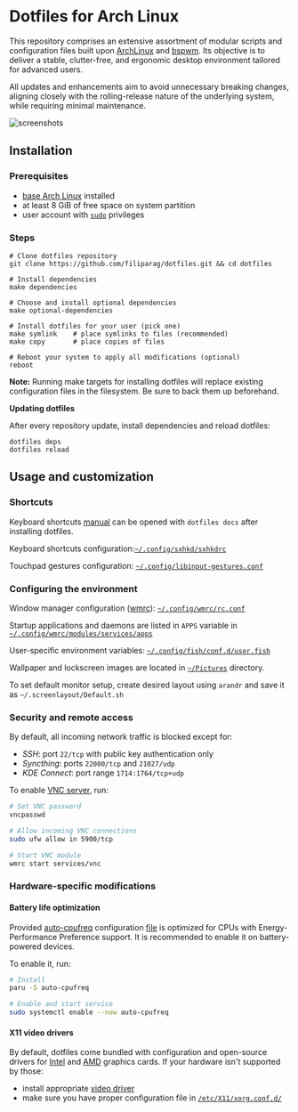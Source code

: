 # Dotfiles for Arch Linux

This repository comprises an extensive assortment of modular scripts and configuration files built upon [ArchLinux](https://wiki.archlinux.org/title/Arch_Linux) and [bspwm](https://github.com/baskerville/bspwm). Its objective is to deliver a stable, clutter-free, and ergonomic desktop environment tailored for advanced users.

All updates and enhancements aim to avoid unnecessary breaking changes, aligning closely with the rolling-release nature of the underlying system, while requiring minimal maintenance.

![screenshots](./screenshot.gif "Screenshot showcase made on 2021-01-08")

## Installation

### Prerequisites
- [base Arch Linux](https://wiki.archlinux.org/index.php/Installation_guide) installed
- at least 8 GiB of free space on system partition
- user account with [`sudo`](https://wiki.archlinux.org/index.php/Sudo#Example_entries) privileges

### Steps
```shell
# Clone dotfiles repository
git clone https://github.com/filiparag/dotfiles.git && cd dotfiles

# Install dependencies
make dependencies

# Choose and install optional dependencies
make optional-dependencies

# Install dotfiles for your user (pick one)
make symlink    # place symlinks to files (recommended)
make copy       # place copies of files

# Reboot your system to apply all modifications (optional)
reboot
```

**Note:** Running make targets for installing dotfiles will replace existing configuration files in the filesystem. Be sure to back them up beforehand.

**Updating dotfiles**

After every repository update, install dependencies and reload dotfiles:

```shell
dotfiles deps
dotfiles reload
```

## Usage and customization

### Shortcuts

Keyboard shortcuts [manual](./SHORTCUTS.md) can be opened with `dotfiles docs` after installing dotfiles.

Keyboard shortcuts configuration:[`~/.config/sxhkd/sxhkdrc`](./src/HOME/.config/sxhkd/sxhkdrc)

Touchpad gestures configuration: [`~/.config/libinput-gestures.conf`](./src/HOME/.config/libinput-gestures.conf)

### Configuring the environment

Window manager configuration ([wmrc](https://github.com/filiparag/wmrc/)):
[`~/.config/wmrc/rc.conf`](./src/HOME/.config/wmrc/rc.conf)

Startup applications and daemons are listed in `APPS` variable in
[`~/.config/wmrc/modules/services/apps`](./src/HOME/.config/wmrc/modules/services/apps#L5)

User-specific environment variables:
[`~/.config/fish/conf.d/user.fish`](./src/HOME/.config/fish/conf.d/user.fish)

Wallpaper and lockscreen images are located in [`~/Pictures`](./src/HOME/Pictures) directory.

To set default monitor setup, create desired layout using `arandr`
and save it as `~/.screenlayout/Default.sh`

### Security and remote access

By default, all incoming network traffic is blocked except for:
- *SSH*: port `22/tcp` with public key authentication only
- *Syncthing*: ports `22000/tcp` and `21027/udp`
- *KDE Connect*: port range `1714:1764/tcp+udp`

To enable [VNC server](https://wiki.archlinux.org/index.php/TigerVNC), run:
``` bash
# Set VNC password
vncpasswd

# Allow incoming VNC connections
sudo ufw allow in 5900/tcp

# Start VNC module
wmrc start services/vnc
```

### Hardware-specific modifications

#### Battery life optimization

Provided [auto-cpufreq](https://github.com/AdnanHodzic/auto-cpufreq) configuration [file](./src/etc/auto-cpufreq.conf)
is optimized for CPUs with Energy-Performance Preference support. It is recommended to enable it on battery-powered devices.

To enable it, run:
```bash
# Install
paru -S auto-cpufreq

# Enable and start service
sudo systemctl enable --now auto-cpufreq
```

#### X11 video drivers

By default, dotfiles come bundled with configuration and open-source drivers for [Intel](https://archlinux.org/packages/extra/x86_64/xf86-video-intel/) and [AMD](https://archlinux.org/packages/extra/x86_64/xf86-video-amdgpu/) graphics cards. If your hardware isn't supported by those:

- install appropriate [video driver](https://wiki.archlinux.org/index.php?title=Xorg#Driver_installation)
- make sure you have proper configuration file in [`/etc/X11/xorg.conf.d/`](./src/etc/X11/xorg.conf.d/)

